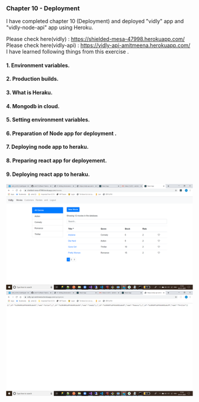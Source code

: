 ### Chapter 10 - Deployment

I have completed chapter 10 (Deployment) and deployed "vidly" app and "vidly-node-api" app using Heroku.

Please check here(vidly) : https://shielded-mesa-47998.herokuapp.com/
Please check here(vidly-api) : https://vidly-api-amitmeena.herokuapp.com/
I have learned following things from this exercise .

#### 1. Environment variables.
#### 2. Production builds.
#### 3. What is Heraku.
#### 4. Mongodb in cloud.
#### 5. Setting environment variables.
#### 6. Preparation of Node app for deployment .
#### 7. Deploying node app to heraku.
#### 8. Preparing react app for deployement.
#### 9. Deploying react app to heraku.


![Screenshots](https://github.com/amit112/React-Training/blob/Deployment/ScreenShots/Chapter-10(Deployment)/Screenshot1.png)
![Screenshots](https://github.com/amit112/React-Training/blob/Deployment/ScreenShots/Chapter-10(Deployment)/Screenshot2.png)

